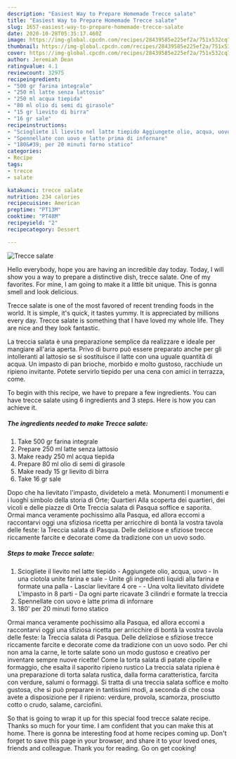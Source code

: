 ```yaml
---
description: "Easiest Way to Prepare Homemade Trecce salate"
title: "Easiest Way to Prepare Homemade Trecce salate"
slug: 1657-easiest-way-to-prepare-homemade-trecce-salate
date: 2020-10-28T05:35:17.460Z
image: https://img-global.cpcdn.com/recipes/28439585e225ef2a/751x532cq70/trecce-salate-recipe-main-photo.jpg
thumbnail: https://img-global.cpcdn.com/recipes/28439585e225ef2a/751x532cq70/trecce-salate-recipe-main-photo.jpg
cover: https://img-global.cpcdn.com/recipes/28439585e225ef2a/751x532cq70/trecce-salate-recipe-main-photo.jpg
author: Jeremiah Dean
ratingvalue: 4.1
reviewcount: 32975
recipeingredient:
- "500 gr farina integrale"
- "250 ml latte senza lattosio"
- "250 ml acqua tiepida"
- "80 ml olio di semi di girasole"
- "15 gr lievito di birra"
- "16 gr sale"
recipeinstructions:
- "Sciogliete il lievito nel latte tiepido Aggiungete olio, acqua, uovo In una ciotola unite farina e sale Unite gli ingredienti liquidi alla farina e formate una palla Lasciar lievitare 4 ore  Una volta lievitato dividete L&#39;impasto in 8 parti Da ogni parte ricavate 3 cilindri e formate la treccia"
- "Spennellate con uovo e latte prima di infornare"
- "180&#39; per 20 minuti forno statico"
categories:
- Recipe
tags:
- trecce
- salate

katakunci: trecce salate 
nutrition: 234 calories
recipecuisine: American
preptime: "PT13M"
cooktime: "PT48M"
recipeyield: "2"
recipecategory: Dessert

---
```



![Trecce salate](https://img-global.cpcdn.com/recipes/28439585e225ef2a/751x532cq70/trecce-salate-recipe-main-photo.jpg)

Hello everybody, hope you are having an incredible day today. Today, I will show you a way to prepare a distinctive dish, trecce salate. One of my favorites. For mine, I am going to make it a little bit unique. This is gonna smell and look delicious.

Trecce salate is one of the most favored of recent trending foods in the world. It is simple, it's quick, it tastes yummy. It is appreciated by millions every day. Trecce salate is something that I have loved my whole life. They are nice and they look fantastic.

La treccia salata è una preparazione semplice da realizzare e ideale per mangiare all&#39;aria aperta. Privo di burro può essere preparato anche per gli intolleranti al lattosio se si sostituisce il latte con una uguale quantità di acqua. Un impasto di pan brioche, morbido e molto gustoso, racchiude un ripieno invitante. Potete servirlo tiepido per una cena con amici in terrazza, come.


To begin with this recipe, we have to prepare a few ingredients. You can have trecce salate using 6 ingredients and 3 steps. Here is how you can achieve it.

<!--inarticleads1-->

##### The ingredients needed to make Trecce salate:

1. Take 500 gr farina integrale
1. Prepare 250 ml latte senza lattosio
1. Make ready 250 ml acqua tiepida
1. Prepare 80 ml olio di semi di girasole
1. Make ready 15 gr lievito di birra
1. Take 16 gr sale


Dopo che ha lievitato l&#39;impasto, dividetelo a metà. Monumenti I monumenti e i luoghi simbolo della storia di Orte; Quartieri Alla scoperta dei quartieri, dei vicoli e delle piazze di Orte Treccia salata di Pasqua soffice e saporita. Ormai manca veramente pochissimo alla Pasqua, ed allora eccomi a raccontarvi oggi una sfiziosa ricetta per arricchire di bontà la vostra tavola delle feste: la Treccia salata di Pasqua. Delle deliziose e sfiziose trecce riccamente farcite e decorate come da tradizione con un uovo sodo. 

<!--inarticleads2-->

##### Steps to make Trecce salate:

1. Sciogliete il lievito nel latte tiepido - Aggiungete olio, acqua, uovo - In una ciotola unite farina e sale - Unite gli ingredienti liquidi alla farina e formate una palla - Lasciar lievitare 4 ore -  - Una volta lievitato dividete L&#39;impasto in 8 parti - Da ogni parte ricavate 3 cilindri e formate la treccia
1. Spennellate con uovo e latte prima di infornare
1. 180&#39; per 20 minuti forno statico


Ormai manca veramente pochissimo alla Pasqua, ed allora eccomi a raccontarvi oggi una sfiziosa ricetta per arricchire di bontà la vostra tavola delle feste: la Treccia salata di Pasqua. Delle deliziose e sfiziose trecce riccamente farcite e decorate come da tradizione con un uovo sodo. Per chi non ama la carne, le torte salate sono un modo gustoso e creativo per inventare sempre nuove ricette! Come la torta salata di patate cipolle e formaggio, che esalta il saporito ripieno rustico La treccia salata ripiena è una preparazione di torta salata rustica, dalla forma caratteristica, farcita con verdure, salumi o formaggi. Si tratta di una treccia salata soffice e molto gustosa, che si può preparare in tantissimi modi, a seconda di che cosa avete a disposizione per il ripieno: verdure, provola, scamorza, prosciutto cotto o crudo, salame, carciofini. 

So that is going to wrap it up for this special food trecce salate recipe. Thanks so much for your time. I am confident that you can make this at home. There is gonna be interesting food at home recipes coming up. Don't forget to save this page in your browser, and share it to your loved ones, friends and colleague. Thank you for reading. Go on get cooking!
